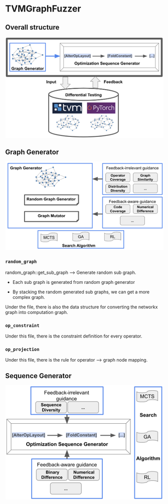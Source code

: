 # TVMGraphFuzzer

## Overall structure

![image_0](./fig/overview.png)

## Graph Generator

![image_1](./fig/graph_generator.png)

### `random_graph`

random_graph::get_sub_graph --> Generate random sub graph. 

- Each sub graph is generated from random graph generator

- By stacking the random generated sub graphs, we can get a more complex graph.

Under the file, there is also the data structure for converting the networkx graph into computation graph.

### `op_constraint`

Under this file, there is the constraint definition for every operator.

### `op_projection`

Under this file, there is the rule for operator --> graph node mapping.


## Sequence Generator

![image_2](./fig/sequence_generator.png)
